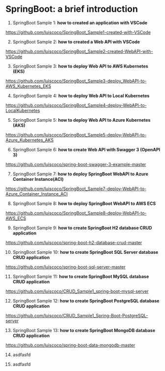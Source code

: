 # SpringBoot: a brief introduction

1. SpringBoot Sample 1: **how to created an application with VSCode**

https://github.com/luiscoco/SpringBoot_Sample1-created-with-VSCode

2. SpringBoot Sample 2: **how to created a Web API with VSCode**

https://github.com/luiscoco/SpringBoot_Sample2-created-WebAPI-with-VSCode

3. SpringBoot Sample 3: **how to deploy Web API to AWS Kubernetes (EKS)**

https://github.com/luiscoco/SpringBoot_Sample3-deploy_WebAPI-to-AWS_Kubernetes_EKS

4. SpringBoot Sample 4: **how to deploy Web API to Local Kubernetes**

https://github.com/luiscoco/SpringBoot_Sample4-deploy-WebAPI-to-LocalKubernetes

5. SpringBoot Sample 5: **how to  deploy Web API to Azure Kubernetes (AKS)**

https://github.com/luiscoco/SpringBoot_Sample5-deploy-WebAPI-to-Azure_Kubernetes_AKS

6. SpringBoot Sample 6: **how to create Web API with Swagger 3 (OpenAPI 3)**

https://github.com/luiscoco/spring-boot-swagger-3-example-master

7. SpringBoot Sample 7: **how to deploy SpringBoot WebAPI to Azure Container Instance(ACI)**

https://github.com/luiscoco/SpringBoot_Sample7-deploy-WebAPI-to-Azure_Container_Instance_ACI

8. SpringBoot Sample 8: **how to deploy SpringBoot WebAPI to AWS ECS**

https://github.com/luiscoco/SpringBoot_Sample8-deploy-WebAPI-to-AWS_ECS

9.  SpringBoot Sample 9: **how to create SpringBoot H2 database CRUD application**

https://github.com/luiscoco/spring-boot-h2-database-crud-master

10. SpringBoot Sample 10: **how to create SpringBoot SQL Server database CRUD application**

https://github.com/luiscoco/spring-boot-sql-server-master

11. SpringBoot Sample 11: **how to create SpringBoot MySQL database CRUD application**

https://github.com/luiscoco/CRUD_Sample1_spring-boot-mysql-server

12. SpringBoot Sample 12: **how to create SpringBoot PostgreSQL database CRUD application**

https://github.com/luiscoco/CRUD_Sample1_Spring-Boot-PostgreSQL-server

13. SpringBoot Sample 13: **how to create SpringBoot MongoDB database CRUD application**

https://github.com/luiscoco/spring-boot-data-mongodb-master

14. asdfasfd



15. asdfasfd


